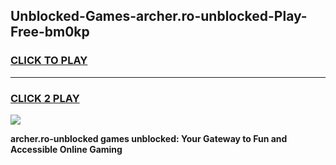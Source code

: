 
## Unblocked-Games-archer.ro-unblocked-Play-Free-bm0kp
<h3>
<a href="https://premium76.site?title=archer.ro-unblocked&ref=12A">CLICK TO PLAY</a></h3>
<hr>

<h3>
<a href="https://premium76.site?title=archer.ro-unblocked&ref=12A">CLICK 2 PLAY</a>
  
</h3>

<a href="https://premium76.site?title=archer.ro-unblocked&ref=12A"><img src="https://clearcache.store/games.png"></a>


**archer.ro-unblocked games unblocked: Your Gateway to Fun and Accessible Online Gaming**
